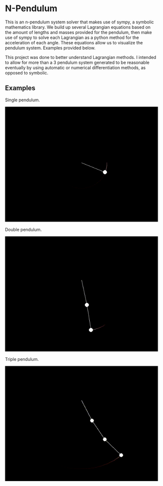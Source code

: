 # N-Pendulum
This is an n-pendulum system solver that makes use of sympy, a symbolic mathematics library. We build up several Lagrangian equations based on the amount of lengths and masses provided for the pendulum, then make use of sympy to solve each Lagrangian as a python method for the acceleration of each angle. These equations allow us to visualize the pendulum system. Examples provided below. 

This project was done to better understand Lagrangian methods. I intended to allow for more than a 3 pendulum system generated to be reasonable eventually by using automatic or numerical differentiation methods, as opposed to symbolic.

## Examples

Single pendulum.

![Single pendulum system](docs/output1.gif)

Double pendulum.

![Double pendulum system](docs/output2.gif)

Triple pendulum.

![Triple pendulum system](docs/output3.gif)
